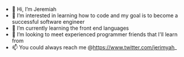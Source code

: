 - 👋 Hi, I’m Jeremiah
- 👀 I’m interested in learning how to code and my goal is to become a successful software engineer
- 🌱 I’m currently learning the front end languages
- 💞️ I’m looking to meet experienced programmer friends that I'll learn from
- 📫 You could always reach me @https://www.twitter.com/jerimyah_

<!---
Myahmee/Myahmee is a ✨ special ✨ repository because its `README.md` (this file) appears on your GitHub profile.
You can click the Preview link to take a look at your changes.
--->
